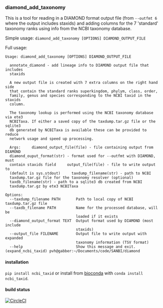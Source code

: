 ### diamond_add_taxonomy

This is a tool for reading in a DIAMOND format output file (from `--outfmt 6` where the output includes staxids)
and adding columns for the 7 'standard' taxonomy ranks using info from the NCBI taxonomy database.

Simple usage: `diamond_add_taxonomy [OPTIONS] DIAMOND_OUTPUT_FILE`

Full usage:

```
Usage: diamond_add_taxonomy [OPTIONS] DIAMOND_OUTPUT_FILE

  annotate_diamond - add lineage info to DIAMOND output file that includes
  staxids

  A new output file is created with 7 extra columns on the right hand side
  that contain the standard ranks superkingdom, phylym, class, order,
  family, genus and species corresponding to the NCBI taxid in the staxids
  column.

  The taxonomy lookup is performed using the NCBI taxonomy database via ete3
  NCBITaxa. If either a saved copy of the taxdump.tar.gz file or the sqlite3
  db generated by NCBITaxa is available these can be provided to reduce
  network usage and speed up processing.

  Args:     diamond_output_file(file) - file containing output from DIAMOND
  diamond_ouput_format(str) - format used for --outfmt with DIAMOND, must
  contain staxids field     output_file(file) - file to write output to
  (default is sys.stdout)     taxdump_filename(str) - path to NCBI
  taxdump.tar.gz file for the taxonomy resolver (optional)
  taxdb_filename(str) - path to a sqlite3 db created from NCBI
  taxdump.tar.gz by ete3 NCBITaxa

Options:
  --taxdump_filename PATH       Path to local copy of NCBI taxdump.tar.gz file
  --taxdb_filename PATH         Name for the processed database, will be
                                loaded if it exists
  --diamond_output_format TEXT  Output format used by DIAMOND (most include
                                staxids)
  --output_file FILENAME        Output file to write output with expanded
                                taxonomy information (TSV format)
  --help                        Show this message and exit.
(expand_ncbi_taxid) pvh@gabber:~/Documents/code/SANBI/diamond
```

#### installation

`pip install ncbi_taxid` or install from [bioconda](https://bioconda.github.io/) with `conda install ncbi_taxid`.

#### build status

[![CircleCI](https://circleci.com/gh/pvanheus/diamond_add_taxonomy.svg?style=svg)](https://circleci.com/gh/pvanheus/diamond_add_taxonomy)



